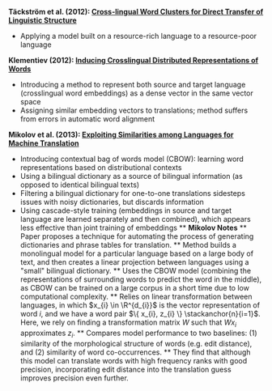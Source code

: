 **Täckström et al. (2012): [Cross-lingual Word Clusters for Direct Transfer of Linguistic Structure](http://aclweb.org/anthology/N12-1052)**
* Applying a model built on a resource-rich language to a resource-poor language

**Klementiev (2012): [Inducing Crosslingual Distributed Representations of Words](http://www.aclweb.org/anthology/C12-1089)**
* Introducing a method to represent both source and target language (crosslingual word embeddings) as a dense vector in the same vector space
* Assigning similar embedding vectors to translations; method suffers from errors in automatic word alignment

**Mikolov et al. (2013): [Exploiting Similarities among Languages for Machine Translation](https://arxiv.org/pdf/1309.4168.pdf)**
* Introducing contextual bag of words model (CBOW): learning word representations based on distributional contexts
* Using a bilingual dictionary as a source of bilingual information (as opposed to identical bilingual texts)
* Filtering a bilingual dictionary for one-to-one translations sidesteps issues with noisy dictionaries, but discards information
* Using cascade-style training (embeddings in source and target language are learned separately and then combined), which appears less effective than joint training of embeddings
** **Mikolov Notes**
** Paper proposes a technique for automating the process of generating dictionaries and phrase tables for translation.
** Method builds a monolingual model for a particular language based on a large body of text, and then creates a linear projection between languages using a "small" bilingual dictionary. 
** Uses the CBOW model (combining the representations of surrounding words to predict the word in the middle), as CBOW can be trained on a large corpus in a short time due to low computational complexity.
** Relies on linear transformation between languages, in which $x_{i} \in \R^{d_{i}}$  is the vector representation of word $i$, and we have a word pair $\{ x_{i}, z_{i} \} \stackanchor{n}{i=1}$. Here, we rely on finding a transformation matrix $W$ such that $Wx_{i}$ approximates $z_{i}$. 
** Compares model performance to two baselines: (1) similarity of the morphological structure of words (e.g. edit distance), and (2) similarity of word co-occurrences.
** They find that although this model can translate words with high frequency ranks with good precision, incorporating edit distance into the translation guess improves precision even further.

